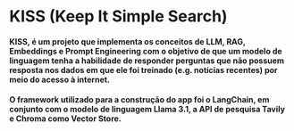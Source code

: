 # KISS (Keep It Simple Search)

#### KISS, é um projeto que implementa os conceitos de LLM, RAG, Embeddings e Prompt Engineering com o objetivo de que um modelo de linguagem tenha a habilidade de responder perguntas que não possuem resposta nos dados em que ele foi treinado (e.g. notícias recentes) por meio do acesso à internet.
#### O framework utilizado para a construção do app foi o LangChain, em conjunto com o modelo de linguagem Llama 3.1, a API de pesquisa Tavily e Chroma como Vector Store.

